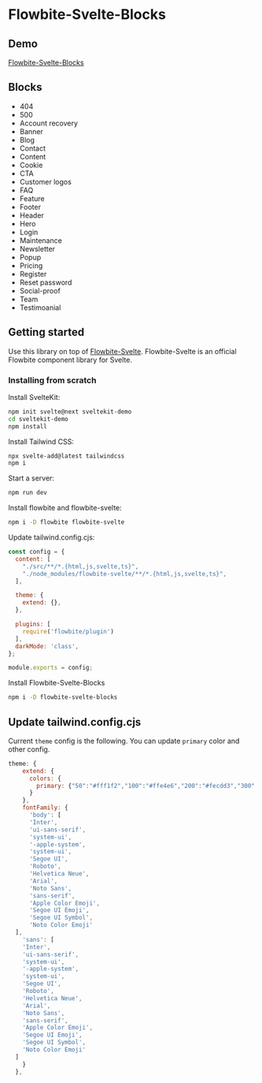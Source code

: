 # Flowbite-Svelte-Blocks

## Demo

[Flowbite-Svelte-Blocks](https://flowbite-svelte-blocks.vercel.app/)

## Blocks

- 404
- 500
- Account recovery
- Banner
- Blog
- Contact
- Content
- Cookie
- CTA
- Customer logos
- FAQ
- Feature
- Footer
- Header
- Hero
- Login
- Maintenance
- Newsletter
- Popup
- Pricing
- Register
- Reset password
- Social-proof
- Team
- Testimoanial

## Getting started

Use this library on top of [Flowbite-Svelte](https://github.com/themesberg/flowbite-svelte). Flowbite-Svelte is an official Flowbite component library for Svelte.

### Installing from scratch

Install SvelteKit:

```sh
npm init svelte@next sveltekit-demo 
cd sveltekit-demo
npm install 
```

Install Tailwind CSS:

```sh
npx svelte-add@latest tailwindcss
npm i
```

Start a server:

```sh
npm run dev
```

Install flowbite and flowbite-svelte:

```sh
npm i -D flowbite flowbite-svelte
```

Update tailwind.config.cjs:

```js
const config = {
  content: [
    "./src/**/*.{html,js,svelte,ts}",
    "./node_modules/flowbite-svelte/**/*.{html,js,svelte,ts}",
  ],

  theme: {
    extend: {},
  },

  plugins: [
    require('flowbite/plugin')
  ],
  darkMode: 'class',
};

module.exports = config;
```

Install Flowbite-Svelte-Blocks

```sh
npm i -D flowbite-svelte-blocks
```

## Update tailwind.config.cjs

Current `theme` config is the following. You can update `primary` color and other config.

```js
theme: {
    extend: {
      colors: {
        primary: {"50":"#fff1f2","100":"#ffe4e6","200":"#fecdd3","300":"#fda4af","400":"#fb7185","500":"#f43f5e","600":"#e11d48","700":"#be123c","800":"#9f1239","900":"#881337"}
      }
    },
    fontFamily: {
      'body': [
      'Inter', 
      'ui-sans-serif', 
      'system-ui', 
      '-apple-system', 
      'system-ui', 
      'Segoe UI', 
      'Roboto', 
      'Helvetica Neue', 
      'Arial', 
      'Noto Sans', 
      'sans-serif', 
      'Apple Color Emoji', 
      'Segoe UI Emoji', 
      'Segoe UI Symbol', 
      'Noto Color Emoji'
  ],
    'sans': [
    'Inter', 
    'ui-sans-serif', 
    'system-ui', 
    '-apple-system', 
    'system-ui', 
    'Segoe UI', 
    'Roboto', 
    'Helvetica Neue', 
    'Arial', 
    'Noto Sans', 
    'sans-serif', 
    'Apple Color Emoji', 
    'Segoe UI Emoji', 
    'Segoe UI Symbol', 
    'Noto Color Emoji'
  ]
    }
  },
```
